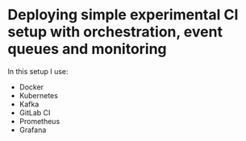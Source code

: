 # Deploying simple experimental CI setup with orchestration, event queues and monitoring

In this setup I use:
- Docker 
- Kubernetes
- Kafka
- GitLab CI
- Prometheus
- Grafana

